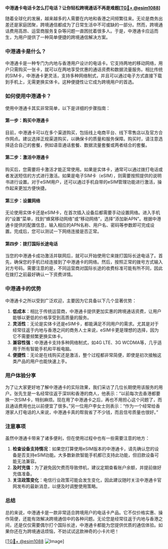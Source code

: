 **中港通卡电话卡怎么打电话？让你轻松跨境通话不再是难题[[TG💪+ @esim1088](https://t.me/s/esim1088)]**

随着全球化的发展，越来越多的人需要在内地和香港之间频繁往来。无论是商务出差还是家庭团聚，跨境通信都成为了日常生活中不可或缺的一部分。然而，跨境通话费用高昂、运营商服务复杂等问题一直困扰着很多人。于是，中港通卡应运而生，为用户提供了一种简单便捷的跨境通信解决方案。

### 中港通卡是什么？

中港通卡是一种专门为内地与香港用户设计的电话卡。它支持两地的移动网络，用户只需购买一张卡，就可以在两地享受优惠的通话资费和数据流量服务。相比传统的SIM卡，中港通卡更灵活，支持多种网络制式，并且可以通过电子方式直接下载到手机上，无需更换实体卡。这种便捷性让它成为跨境用户的首选。

### 如何使用中港通卡？

使用中港通卡其实非常简单，以下是详细的步骤指南：

#### 第一步：购买中港通卡

目前，中港通卡可以在多个渠道购买，包括线上电商平台、线下零售店以及官方合作网点。建议选择正规渠道购买，以确保卡的质量和服务保障。购买时，请注意选择适合自己的套餐，例如语音通话套餐、数据流量套餐或两者结合的套餐。

#### 第二步：激活中港通卡

购买后，您需要将卡激活才能正常使用。如果是实体卡，通常可以通过拨打电话或者发送短信的方式进行激活。如果是电子SIM卡（eSIM），则需要按照提供的说明书进行设置。对于eSIM用户，还可以通过手机自带的eSIM管理功能进行激活，操作起来更加方便快捷。

#### 第三步：设置网络

无论使用实体卡还是eSIM卡，在首次插入设备后都需要手动设置网络。进入手机的“设置”菜单，找到“蜂窝移动网络”或“移动网络”，选择“添加新APN”。根据中港通卡提供的配置信息，输入相应的APN名称、用户名、密码等参数即可完成设置。完成后，您可以测试一下网络连接是否正常。

#### 第四步：拨打国际长途电话

当您的中港通卡成功激活并联网后，就可以开始使用它来拨打国际长途电话了。首先，确保您的手机已经连接到了中港通卡的网络。然后，按照正常的拨号方式输入对方号码。需要注意的是，不同运营商对国际长途的收费标准可能有所不同，因此在拨打之前最好确认一下资费详情。

### 中港通卡的优势

中港通卡之所以受到广泛欢迎，主要因为它具备以下几个显著优势：

1. **低成本**：相比于传统运营商，中港通卡提供更加实惠的跨境通话资费，让用户能够以更低的价格享受到高质量的服务。
2. **灵活性**：无论是实体卡还是eSIM卡，都能满足不同用户的需求。尤其是对于经常往返于内地与香港之间的商务人士来说，eSIM卡更是理想的选择，因为它不需要频繁更换实体卡。
3. **兼容性强**：中港通卡支持多种网络制式，如4G LTE、3G WCDMA等，几乎适用于所有智能手机和平板电脑。
4. **便捷性**：无论是在线购买还是激活，整个过程都非常简便，即使是初次接触这类产品的用户也能快速上手。

### 用户体验分享

为了让大家更好地了解中港通卡的实际效果，我们采访了几位长期使用该服务的用户。张先生是一名经常往返于深圳和香港的商人，他表示：“以前每次去香港都要换一次SIM卡，特别麻烦。现在用了中港通卡之后，再也不用担心这个问题了，而且通话费用也比以前便宜了很多。”另一位用户李女士则表示：“作为一个经常给香港家人打电话的人来说，中港通卡真的帮我省了不少钱，而且信号质量也很好。”

### 注意事项

虽然中港通卡带来了诸多便利，但在使用过程中也有一些需要注意的地方：

1. **检查设备支持情况**：如果您打算使用eSIM版本的中港通卡，请先确认您的设备是否支持eSIM功能。大多数新款智能手机都已支持此功能，但旧款设备可能无法兼容。
2. **及时充值**：为了避免因欠费而导致停机，建议定期查看账户余额，并提前做好充值准备。
3. **关注政策变化**：电信行业政策可能会发生变化，因此建议随时关注中港通卡官网发布的最新消息，以便及时调整使用策略。

### 总结

总的来说，中港通卡是一款非常适合跨境用户的电话卡产品。它不仅价格实惠、操作简便，还能有效解决跨境通信中的各种问题。无论您是经常往返于内地与香港之间，还是仅仅需要偶尔打个国际长途，中港通卡都能为您提供优质的通信体验。如果你还在为跨境通话烦恼，不妨试试这款神奇的小卡片吧！

[[TG💪+ @esim1088](https://t.me/s/esim1088) ![Image](https://i.postimg.cc/4NQfJmqS/Snipaste-2025-05-13-00-14-12.png)]